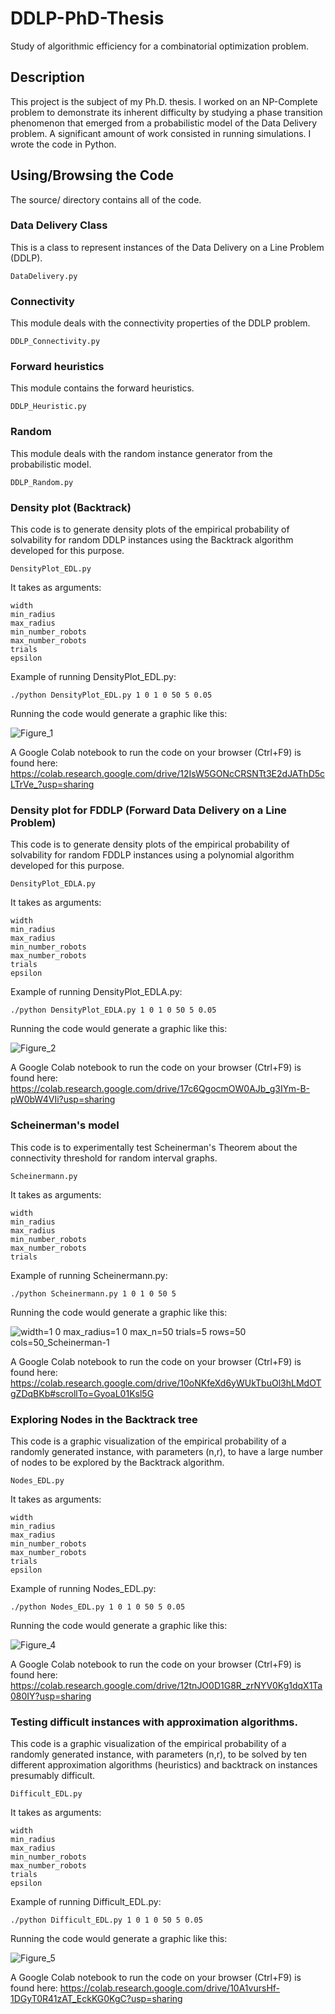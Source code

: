 # DDLP-PhD-Thesis
Study of algorithmic efficiency for a combinatorial optimization problem.

## Description

This project is the subject of my Ph.D. thesis. I worked on an NP-Complete problem to demonstrate its inherent
difficulty by studying a phase transition phenomenon that emerged from a probabilistic model of the Data Delivery
problem. A significant amount of work consisted in running simulations. I wrote the code in Python.

## Using/Browsing the Code

The source/ directory contains all of the code.

### Data Delivery Class

This is a class to represent instances of the Data Delivery on a Line Problem (DDLP).

    DataDelivery.py
    
### Connectivity

This module deals with the connectivity properties of the DDLP problem.

    DDLP_Connectivity.py
    
### Forward heuristics

This module contains the forward heuristics.

    DDLP_Heuristic.py
    
### Random

This module deals with the random instance generator from the probabilistic model.

    DDLP_Random.py
    
### Density plot (Backtrack)

This code is to generate density plots of the empirical probability of solvability for random DDLP instances using the Backtrack algorithm developed for this purpose.

    DensityPlot_EDL.py
    
It takes as arguments:

    width
    min_radius
    max_radius
    min_number_robots
    max_number_robots
    trials 
    epsilon

Example of running DensityPlot_EDL.py:

    ./python DensityPlot_EDL.py 1 0 1 0 50 5 0.05

Running the code would generate a graphic like this:

![Figure_1](https://user-images.githubusercontent.com/13812290/134736938-c13cd963-f001-4b54-a7fe-5e1f629c99b1.png)

A Google Colab notebook to run the code on your browser (Ctrl+F9) is found here:
https://colab.research.google.com/drive/12IsW5GONcCRSNTt3E2dJAThD5cLTrVe_?usp=sharing

### Density plot for FDDLP (Forward Data Delivery on a Line Problem)

This code is to generate density plots of the empirical probability of solvability for random FDDLP instances using a polynomial algorithm developed for this purpose.

    DensityPlot_EDLA.py
    
It takes as arguments:

    width
    min_radius
    max_radius
    min_number_robots
    max_number_robots
    trials 
    epsilon

Example of running DensityPlot_EDLA.py:

    ./python DensityPlot_EDLA.py 1 0 1 0 50 5 0.05

Running the code would generate a graphic like this:

![Figure_2](https://user-images.githubusercontent.com/13812290/134738330-4172290b-751b-4d2e-90bd-683e87355050.png)

A Google Colab notebook to run the code on your browser (Ctrl+F9) is found here:
https://colab.research.google.com/drive/17c6QgocmOW0AJb_g3IYm-B-pW0bW4VIi?usp=sharing

### Scheinerman's model

This code is to experimentally test Scheinerman's Theorem about the connectivity threshold for random interval graphs.

    Scheinermann.py
    
It takes as arguments:

    width
    min_radius
    max_radius
    min_number_robots
    max_number_robots
    trials

Example of running Scheinermann.py:

    ./python Scheinermann.py 1 0 1 0 50 5

Running the code would generate a graphic like this:

![width=1 0 max_radius=1 0 max_n=50 trials=5 rows=50 cols=50_Scheinerman-1](https://user-images.githubusercontent.com/13812290/134737689-5a01d469-f3c7-45fa-a913-fbd63097906b.png)

A Google Colab notebook to run the code on your browser (Ctrl+F9) is found here:
https://colab.research.google.com/drive/10oNKfeXd6yWUkTbuOl3hLMdOTgZDqBKb#scrollTo=GyoaL01Ksl5G

### Exploring Nodes in the Backtrack tree 

This code is a graphic visualization of the empirical probability of a randomly generated instance, with parameters (n,r), to have a large number of nodes to be explored by the Backtrack algorithm.

    Nodes_EDL.py
    
It takes as arguments:

    width
    min_radius
    max_radius
    min_number_robots
    max_number_robots
    trials 
    epsilon

Example of running Nodes_EDL.py:

    ./python Nodes_EDL.py 1 0 1 0 50 5 0.05

Running the code would generate a graphic like this:

![Figure_4](https://user-images.githubusercontent.com/13812290/134740806-3f405e36-0142-44be-8307-f4426755285f.png)

A Google Colab notebook to run the code on your browser (Ctrl+F9) is found here:
https://colab.research.google.com/drive/12tnJO0D1G8R_zrNYV0Kg1dqX1Ta080IY?usp=sharing

### Testing difficult instances with approximation algorithms.

This code is a graphic visualization of the empirical probability of a randomly generated instance, with parameters (n,r), to be solved by ten different approximation algorithms (heuristics) and backtrack on instances presumably difficult.

    Difficult_EDL.py
    
It takes as arguments:

    width
    min_radius
    max_radius
    min_number_robots
    max_number_robots
    trials 
    epsilon

Example of running Difficult_EDL.py:

    ./python Difficult_EDL.py 1 0 1 0 50 5 0.05

Running the code would generate a graphic like this:

![Figure_5](https://user-images.githubusercontent.com/13812290/134742489-ac800d78-13e8-482e-8091-04985dfb6b0e.png)

A Google Colab notebook to run the code on your browser (Ctrl+F9) is found here:
https://colab.research.google.com/drive/10A1vursHf-1DGyT0R41zAT_EckKG0KgC?usp=sharing

